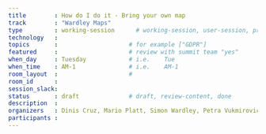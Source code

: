 ```yaml
---
title        : How do I do it - Bring your own map
track        : "Wardley Maps"
type         : working-session      # working-session, user-session, product-session
technology   :
topics       :                    # for example ["GDPR"]
featured     :                    # review with summit team "yes"
when_day     : Tuesday            # i.e.    Tue
when_time    : AM-1               # i.e.    AM-1
room_layout  :                    #
room_id      : 
session_slack: 
status       : draft              # draft, review-content, done
description  :
organizers   : Dinis Cruz, Mario Platt, Simon Wardley, Petra Vukmirovic, Tony Richards, Ben Schofield
participants :
---
```



<!--(add intro)

## WHY

(...)

## What

(...)

## Outcomes

(...)

## References

(...)


## Previous-->
